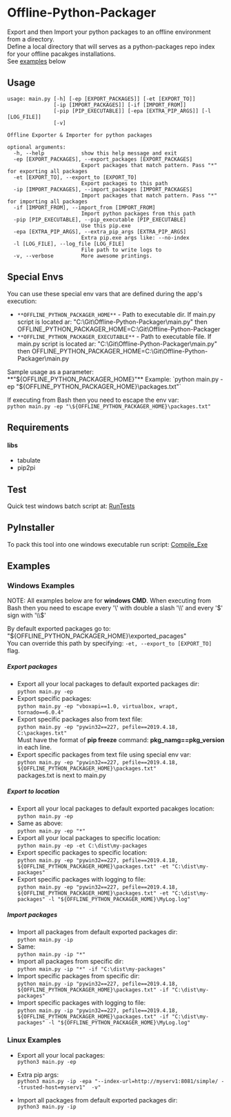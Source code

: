 # Offline-Python-Packager
Export and then Import your python packages to an offline environment from a directory.  
Define a local directory that will serves as a python-packages repo index for your offline pacakges installations.    
See [examples](#Examples) below

## Usage
```
usage: main.py [-h] [-ep [EXPORT_PACKAGES]] [-et [EXPORT_TO]]
               [-ip [IMPORT_PACKAGES]] [-if [IMPORT_FROM]]
               [-pip [PIP_EXECUTABLE]] [-epa [EXTRA_PIP_ARGS]] [-l [LOG_FILE]]
               [-v]

Offline Exporter & Importer for python packages

optional arguments:
  -h, --help            show this help message and exit
  -ep [EXPORT_PACKAGES], --export_packages [EXPORT_PACKAGES]
                        Export packages that match pattern. Pass "*" for exporting all packages
  -et [EXPORT_TO], --export_to [EXPORT_TO]
                        Export packages to this path
  -ip [IMPORT_PACKAGES], --import_packages [IMPORT_PACKAGES]
                        Import packages that match pattern. Pass "*" for importing all packages
  -if [IMPORT_FROM], --import_from [IMPORT_FROM]
                        Import python packages from this path
  -pip [PIP_EXECUTABLE], --pip_executable [PIP_EXECUTABLE]
                        Use this pip.exe
  -epa [EXTRA_PIP_ARGS], --extra_pip_args [EXTRA_PIP_ARGS]
                        Extra pip.exe args like: --no-index
  -l [LOG_FILE], --log_file [LOG_FILE]
                        File path to write logs to
  -v, --verbose         More awesome printings.

```


## Special Envs
You can use these special env vars that are defined during the app's execution:  
- ` **OFFLINE_PYTHON_PACKAGER_HOME** ` - Path to executable dir. If main.py script is located ar: "C:\\Git\\Offline-Python-Packager\\main.py" then OFFLINE_PYTHON_PACKAGER_HOME=C:\\Git\\Offline-Python-Packager  
- ` **OFFLINE_PYTHON_PACKAGER_EXECUTABLE** ` - Path to executable file. If main.py script is located ar: "C:\\Git\\Offline-Python-Packager\\main.py" then OFFLINE_PYTHON_PACKAGER_HOME=C:\\Git\\Offline-Python-Packager\\main.py  
  
Sample usage as a parameter: **"${OFFLINE_PYTHON_PACKAGER_HOME}"**  
Example:  
`python main.py -ep "${OFFLINE_PYTHON_PACKAGER_HOME}\packages.txt"`  

If executing from Bash then you need to escape the env var:  
`python main.py -ep "\${OFFLINE_PYTHON_PACKAGER_HOME}\packages.txt"`


## Requirements

#### libs
* tabulate
* pip2pi



## Test
Quick test windows batch script at: [RunTests](tests/RunTests.bat)

## PyInstaller
To pack this tool into one windows executable run script: [Compile_Exe](pyinstaller/Compile_Exe.bat)

## Examples

### Windows Examples

NOTE: All examples below are for **windows CMD**. When executing from Bash then you need to escape every '\\' with double a slash '\\\\' and every '$' sign with '\\$'


By default exported packages go to: "${OFFLINE_PYTHON_PACKAGER_HOME}\\exported_pacages"  
You can override this path by specifying: `-et, --export_to [EXPORT_TO]` flag.

##### Export packages
* Export all your local packages to default exported packages dir:     
`python main.py -ep`
* Export specific packages:  
`python main.py -ep "vboxapi==1.0, virtualbox, wrapt, tornado==6.0.4"`
* Export specific packages also from text file:  
`python main.py -ep "pywin32==227, pefile==2019.4.18, C:\packages.txt"`  
Must have the format of **pip freeze** command: **pkg_namg==pkg_version**  in each line.
* Export specific packages from text file using special env var:  
`python main.py -ep "pywin32==227, pefile==2019.4.18, ${OFFLINE_PYTHON_PACKAGER_HOME}\packages.txt"`  
packages.txt is next to main.py
##### Export to location
* Export all your local packages to default exported pacakges location:  
`python main.py -ep`
* Same as above:  
`python main.py -ep "*"`
* Export all your local packages to specific location:  
`python main.py -ep -et C:\dist\my-packages`
* Export specific packages to specific location:  
`python main.py -ep "pywin32==227, pefile==2019.4.18, ${OFFLINE_PYTHON_PACKAGER_HOME}\packages.txt" -et "C:\dist\my-packages"`
* Export specific packages with logging to file:  
`python main.py -ep "pywin32==227, pefile==2019.4.18, ${OFFLINE_PYTHON_PACKAGER_HOME}\packages.txt" -et "C:\dist\my-packages" -l "${OFFLINE_PYTHON_PACKAGER_HOME}\MyLog.log"`


##### Import packages
* Import all packages from default exported packages dir:   
`python main.py -ip `
* Same:   
`python main.py -ip "*" `
* Import all packages from specific dir:  
`python main.py -ip "*" -if "C:\dist\my-packages"`
* Import specific packages from specific dir:  
`python main.py -ip "pywin32==227, pefile==2019.4.18, ${OFFLINE_PYTHON_PACKAGER_HOME}\packages.txt" -if "C:\dist\my-packages"`
* Import specific packages with logging to file:  
`python main.py -ip "pywin32==227, pefile==2019.4.18, ${OFFLINE_PYTHON_PACKAGER_HOME}\packages.txt" -if "C:\dist\my-packages" -l "${OFFLINE_PYTHON_PACKAGER_HOME}\MyLog.log"`



### Linux Examples

* Export all your local packages:  
`python3 main.py -ep`

* Extra pip args:   
`python3 main.py -ip -epa "--index-url=http://myserv1:8081/simple/ --trusted-host=myserv1"  -v" `

* Import all packages from default exported packages dir:   
`python3 main.py -ip `


